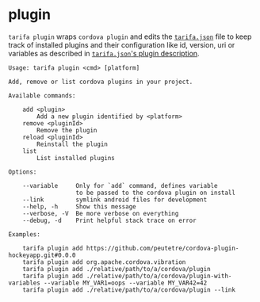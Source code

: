 # plugin

`tarifa plugin` wraps `cordova plugin` and edits the [`tarifa.json`](../project/index.md#tarifajson-and-privatejson) file to keep track of
installed plugins and their configuration like id, version, uri or variables as described in [`tarifa.json`'s plugin description](../configurations/index.md#plugins).

```
Usage: tarifa plugin <cmd> [platform]

Add, remove or list cordova plugins in your project.

Available commands:

    add <plugin>
        Add a new plugin identified by <platform>
    remove <pluginId>
        Remove the plugin
    reload <pluginId>
        Reinstall the plugin
    list
        List installed plugins

Options:

    --variable     Only for `add` command, defines variable
                   to be passed to the cordova plugin on install
    --link         symlink android files for development
    --help, -h     Show this message
    --verbose, -V  Be more verbose on everything
    --debug, -d    Print helpful stack trace on error

Examples:

    tarifa plugin add https://github.com/peutetre/cordova-plugin-hockeyapp.git#0.0.0
    tarifa plugin add org.apache.cordova.vibration
    tarifa plugin add ./relative/path/to/a/cordova/plugin
    tarifa plugin add ./relative/path/to/a/cordova/plugin-with-variables --variable MY_VAR1=oops --variable MY_VAR42=42
    tarifa plugin add ./relative/path/to/a/cordova/plugin --link
```
